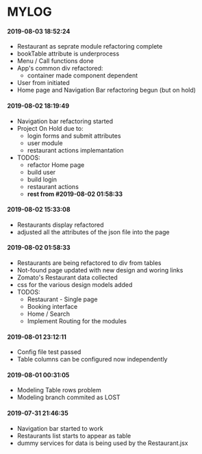 # MYLOG

#### 2019-08-03 18:52:24

- Restaurant as seprate module refactoring complete
- bookTable attribute is underprocess
- Menu / Call functions done
- App's common div refactored:
  - container made component dependent
- User from initiated
- Home page and Navigation Bar refactoring begun (but on hold)

#### 2019-08-02 18:19:49

- Navigation bar refactoring started
- Project On Hold due to:
  - login forms and submit attributes
  - user module
  - restaurant actions implemantation
- TODOS:
  - refactor Home page
  - build user
  - build login
  - restaurant actions
  - **rest from #2019-08-02 01:58:33**

#### 2019-08-02 15:33:08

- Restaurants display refactored
- adjusted all the attributes of the json file into the page

#### 2019-08-02 01:58:33

- Restaurants are being refactored to div from tables
- Not-found page updated with new design and woring links
- Zomato's Restaurant data collected
- css for the various design models added
- TODOS:
  - Restaurant - Single page
  - Booking interface
  - Home / Search
  - Implement Routing for the modules

#### 2019-08-01 23:12:11

- Config file test passed
- Table columns can be configured now independently

#### 2019-08-01 00:31:05

- Modeling Table rows problem
- Modeling branch commited as LOST

#### 2019-07-31 21:46:35

- Navigation bar started to work
- Restaurants list starts to appear as table
- dummy services for data is being used by the Restaurant.jsx
